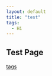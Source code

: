 ```yaml
---
layout: default
title: "test"
tags: 
  - Hi
---
```


## Test Page
[tags](https://nlpfm.github.io/tags.html)

